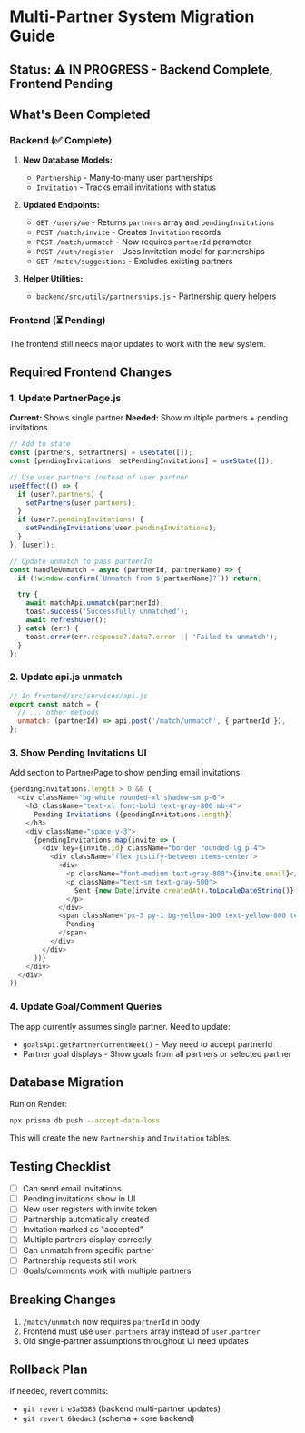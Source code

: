 # Multi-Partner System Migration Guide

## Status: ⚠️ IN PROGRESS - Backend Complete, Frontend Pending

## What's Been Completed

### Backend (✅ Complete)
1. **New Database Models:**
   - `Partnership` - Many-to-many user partnerships
   - `Invitation` - Tracks email invitations with status

2. **Updated Endpoints:**
   - `GET /users/me` - Returns `partners` array and `pendingInvitations`
   - `POST /match/invite` - Creates `Invitation` records
   - `POST /match/unmatch` - Now requires `partnerId` parameter
   - `POST /auth/register` - Uses Invitation model for partnerships
   - `GET /match/suggestions` - Excludes existing partners

3. **Helper Utilities:**
   - `backend/src/utils/partnerships.js` - Partnership query helpers

### Frontend (⏳ Pending)
The frontend still needs major updates to work with the new system.

## Required Frontend Changes

### 1. Update PartnerPage.js

**Current:** Shows single partner
**Needed:** Show multiple partners + pending invitations

```javascript
// Add to state
const [partners, setPartners] = useState([]);
const [pendingInvitations, setPendingInvitations] = useState([]);

// Use user.partners instead of user.partner
useEffect(() => {
  if (user?.partners) {
    setPartners(user.partners);
  }
  if (user?.pendingInvitations) {
    setPendingInvitations(user.pendingInvitations);
  }
}, [user]);

// Update unmatch to pass partnerId
const handleUnmatch = async (partnerId, partnerName) => {
  if (!window.confirm(`Unmatch from ${partnerName}?`)) return;

  try {
    await matchApi.unmatch(partnerId);
    toast.success('Successfully unmatched');
    await refreshUser();
  } catch (err) {
    toast.error(err.response?.data?.error || 'Failed to unmatch');
  }
};
```

### 2. Update api.js unmatch

```javascript
// In frontend/src/services/api.js
export const match = {
  // ... other methods
  unmatch: (partnerId) => api.post('/match/unmatch', { partnerId }),
};
```

### 3. Show Pending Invitations UI

Add section to PartnerPage to show pending email invitations:

```javascript
{pendingInvitations.length > 0 && (
  <div className="bg-white rounded-xl shadow-sm p-6">
    <h3 className="text-xl font-bold text-gray-800 mb-4">
      Pending Invitations ({pendingInvitations.length})
    </h3>
    <div className="space-y-3">
      {pendingInvitations.map(invite => (
        <div key={invite.id} className="border rounded-lg p-4">
          <div className="flex justify-between items-center">
            <div>
              <p className="font-medium text-gray-800">{invite.email}</p>
              <p className="text-sm text-gray-500">
                Sent {new Date(invite.createdAt).toLocaleDateString()}
              </p>
            </div>
            <span className="px-3 py-1 bg-yellow-100 text-yellow-800 text-sm rounded-full">
              Pending
            </span>
          </div>
        </div>
      ))}
    </div>
  </div>
)}
```

### 4. Update Goal/Comment Queries

The app currently assumes single partner. Need to update:
- `goalsApi.getPartnerCurrentWeek()` - May need to accept partnerId
- Partner goal displays - Show goals from all partners or selected partner

## Database Migration

Run on Render:
```bash
npx prisma db push --accept-data-loss
```

This will create the new `Partnership` and `Invitation` tables.

## Testing Checklist

- [ ] Can send email invitations
- [ ] Pending invitations show in UI
- [ ] New user registers with invite token
- [ ] Partnership automatically created
- [ ] Invitation marked as "accepted"
- [ ] Multiple partners display correctly
- [ ] Can unmatch from specific partner
- [ ] Partnership requests still work
- [ ] Goals/comments work with multiple partners

## Breaking Changes

1. `/match/unmatch` now requires `partnerId` in body
2. Frontend must use `user.partners` array instead of `user.partner`
3. Old single-partner assumptions throughout UI need updates

## Rollback Plan

If needed, revert commits:
- `git revert e3a5385` (backend multi-partner updates)
- `git revert 6bedac3` (schema + core backend)
